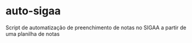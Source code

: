 # auto-sigaa
Script de automatização de preenchimento de notas no SIGAA a partir de uma planilha de notas
